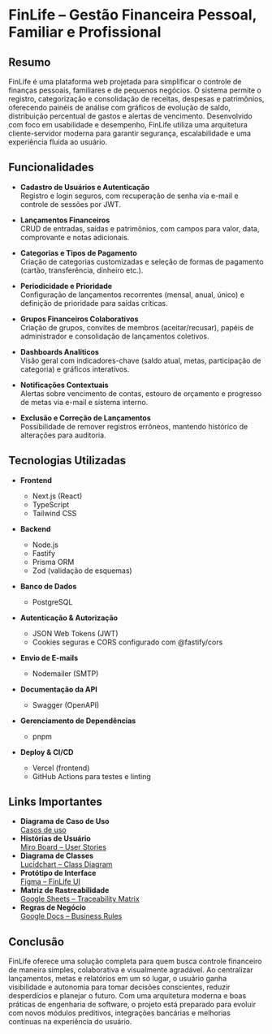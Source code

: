 # FinLife – Gestão Financeira Pessoal, Familiar e Profissional

## Resumo

FinLife é uma plataforma web projetada para simplificar o controle de finanças pessoais, familiares e de pequenos negócios. O sistema permite o registro, categorização e consolidação de receitas, despesas e patrimônios, oferecendo painéis de análise com gráficos de evolução de saldo, distribuição percentual de gastos e alertas de vencimento. Desenvolvido com foco em usabilidade e desempenho, FinLife utiliza uma arquitetura cliente-servidor moderna para garantir segurança, escalabilidade e uma experiência fluida ao usuário.

## Funcionalidades

- **Cadastro de Usuários e Autenticação**  
  Registro e login seguros, com recuperação de senha via e-mail e controle de sessões por JWT.

- **Lançamentos Financeiros**  
  CRUD de entradas, saídas e patrimônios, com campos para valor, data, comprovante e notas adicionais.

- **Categorias e Tipos de Pagamento**  
  Criação de categorias customizadas e seleção de formas de pagamento (cartão, transferência, dinheiro etc.).

- **Periodicidade e Prioridade**  
  Configuração de lançamentos recorrentes (mensal, anual, único) e definição de prioridade para saídas críticas.

- **Grupos Financeiros Colaborativos**  
  Criação de grupos, convites de membros (aceitar/recusar), papéis de administrador e consolidação de lançamentos coletivos.

- **Dashboards Analíticos**  
  Visão geral com indicadores-chave (saldo atual, metas, participação de categoria) e gráficos interativos.

- **Notificações Contextuais**  
  Alertas sobre vencimento de contas, estouro de orçamento e progresso de metas via e-mail e sistema interno.

- **Exclusão e Correção de Lançamentos**  
  Possibilidade de remover registros errôneos, mantendo histórico de alterações para auditoria.

## Tecnologias Utilizadas

- **Frontend**  
  - Next.js (React)  
  - TypeScript  
  - Tailwind CSS  

- **Backend**  
  - Node.js  
  - Fastify  
  - Prisma ORM  
  - Zod (validação de esquemas)  

- **Banco de Dados**  
  - PostgreSQL  

- **Autenticação & Autorização**  
  - JSON Web Tokens (JWT)  
  - Cookies seguras e CORS configurado com @fastify/cors  

- **Envio de E-mails**  
  - Nodemailer (SMTP)

- **Documentação da API**  
  - Swagger (OpenAPI)  

- **Gerenciamento de Dependências**  
  - pnpm  

- **Deploy & CI/CD**  
  - Vercel (frontend) 
  - GitHub Actions para testes e linting  

## Links Importantes

- **Diagrama de Caso de Uso**  
  [Casos de uso](https://miro.com/welcomeonboard/ZFlxMnBCbHVuU0lnTXZlN2JLS0JlaEEvVmgvZjMwV09rODRPYUIrdnJUbllYVnFFRjlUczdNQWN2eU5wamhSZzJTR1NlS01XWGJQQ3hPZ1NRZGhWWFd1cEU3cWFEWld6eUEremYxTklmZUZNbGhNZVJNdnV3YUFoUXRBK3BtOU1yVmtkMG5hNDA3dVlncnBvRVB2ZXBnPT0hdjE=?share_link_id=684704829134)  
- **Histórias de Usuário**  
  [Miro Board – User Stories](https://miro.com/welcomeonboard/YmZNckIyZ0UzNVBNbmNMUDVvMVR6eXdUaXJBeTQyeVV3aXB5azhZcXpVeEJWbStDNG9HNkFneGhxR01nUk1Oak92U3VyKzZkWFJxeDRoY2lEdm80V211cEU3cWFEWld6eUEremYxTklmZUVQTzJKaVljUnhOUTZLek1SR21HaUNBS2NFMDFkcUNFSnM0d3FEN050ekl3PT0hdjE=?share_link_id=499902744224)  
- **Diagrama de Classes**  
  [Lucidchart – Class Diagram](https://lucid.app/…)  
- **Protótipo de Interface**  
  [Figma – FinLife UI]([https://www.figma.com/…](https://www.figma.com/design/CeBSBMO7GZ3Dy7tO3JltBe/FinLife?node-id=0-1&t=70AvK61Lo0IRvH0F-1))  
- **Matriz de Rastreabilidade**  
  [Google Sheets – Traceability Matrix]([https://docs.google.com/…](https://docs.google.com/spreadsheets/d/1CDMzlwXZCNnG7dz8DZwCC_IXwZ0mjjfsBBgIlziMgJY/edit?usp=sharing))  
- **Regras de Negócio**  
  [Google Docs – Business Rules]([https://docs.google.com/…](https://docs.google.com/document/d/1OOxGUkHQ4Y-eeu99FjhLJdpIc7QMqEL3HWRGNNtck40/edit?usp=sharing))  

## Conclusão

FinLife oferece uma solução completa para quem busca controle financeiro de maneira simples, colaborativa e visualmente agradável. Ao centralizar lançamentos, metas e relatórios em um só lugar, o usuário ganha visibilidade e autonomia para tomar decisões conscientes, reduzir desperdícios e planejar o futuro. Com uma arquitetura moderna e boas práticas de engenharia de software, o projeto está preparado para evoluir com novos módulos preditivos, integrações bancárias e melhorias contínuas na experiência do usuário.

